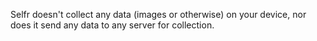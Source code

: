 Selfr doesn't collect any data (images or otherwise) on your device, nor does it send any data to any server for collection.
